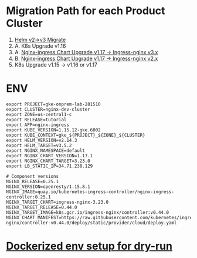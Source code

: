 # Migration Path for each Product Cluster
1. [Helm v2->v3 Migrate](helm-upgrade.md)
2. A. K8s Upgrade v1.16
3. A. [Nginx-ingress Chart Upgrade v1.17 -> Ingress-nginx v3.x](nginx-upgrade.md)
4. B. [Nginx-ingress Chart Upgrade v1.17 -> Ingress-nginx v2.x](nginx-upgrade.md)
5. K8s Upgrade v1.15 -> v1.16 or v1.17

# ENV
```
export PROJECT=gke-onprem-lab-281510
export CLUSTER=nginx-dev-cluster
export ZONE=us-central1-c
export RELEASE=tutorial
export APP=nginx-ingress
export KUBE_VERSION=1.15.12-gke.6002
export KUBE_CONTEXT=gke_${PROJECT}_${ZONE}_${CLUSTER}
export HELM_VERSION=v2.14.3
export HELM_TARGET=v3.5.2
export NGINX_NAMESPACE=default
export NGINX_CHART_VERSION=1.17.1
export NGINX_CHART_TARGET=3.23.0
export LB_STATIC_IP=34.71.238.129

# Component versions
NGINX_RELEASE=0.25.1
NGINX_VERSION=openresty/1.15.8.1
NGINX_IMAGE=quay.io/kubernetes-ingress-controller/nginx-ingress-controller:0.25.1
NGINX_TARGET_CHART=ingress-nginx-3.23.0
NGINX_TARGET_RELEASE=0.44.0
NGINX_TARGET_IMAGE=k8s.gcr.io/ingress-nginx/controller:v0.44.0
NGINX_CHART_MANIFEST=https://raw.githubusercontent.com/kubernetes/ingress-nginx/controller-v0.44.0/deploy/static/provider/cloud/deploy.yaml
```
# [Dockerized env setup for dry-run](env-prep.md)
